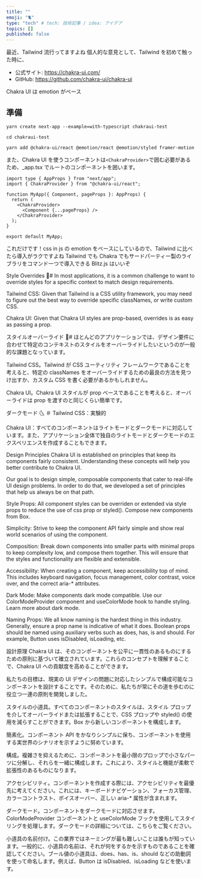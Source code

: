 ```yaml
---
title: ""
emoji: "🐈"
type: "tech" # tech: 技術記事 / idea: アイデア
topics: []
published: false
---
```


最近、Tailwind 流行ってますよね
個人的な意見として、Tailwind を初めて触った時に、

- 公式サイト: https://chakra-ui.com/
- GitHub: https://github.com/chakra-ui/chakra-ui

Chakra UI は emotion がベース

## 準備

```shell
yarn create next-app --example=with-typescript chakraui-test

cd chakraui-test

yarn add @chakra-ui/react @emotion/react @emotion/styled framer-motion
```

また、Chakra UI を使うコンポーネントは`<ChakraProvider>`で囲む必要があるため、\_app.tsx でルートのコンポーネントを囲います。

```js:_app.tsx
import type { AppProps } from "next/app";
import { ChakraProvider } from "@chakra-ui/react";

function MyApp({ Component, pageProps }: AppProps) {
  return (
    <ChakraProvider>
      <Component {...pageProps} />
    </ChakraProvider>
  );
}

export default MyApp;
```

これだけです！css in js の emotion をベースにしているので、Tailwind に比べたら導入がラクですよね
Tailwind でも Chakra でもサードパーティー製のライブラリをコマンド一つで導入できる Blitz.js はいいぞ

Style Overrides 💫#
In most applications, it is a common challenge to want to override styles for a specific context to match design requirements.

Tailwind CSS: Given that Tailwind is a CSS utility framework, you may need to figure out the best way to override specific classNames, or write custom CSS.

Chakra UI: Given that Chakra UI styles are prop-based, overrides is as easy as passing a prop.

スタイルオーバーライド 💫#
ほとんどのアプリケーションでは、デザイン要件に合わせて特定のコンテキストのスタイルをオーバーライドしたいというのが一般的な課題となっています。

Tailwind CSS。Tailwind が CSS ユーティリティ フレームワークであることを考えると、特定の classNames をオーバーライドするための最良の方法を見つけ出すか、カスタム CSS を書く必要があるかもしれません。

Chakra UI。Chakra UI スタイルが prop ベースであることを考えると、オーバーライドは prop を渡すのと同じくらい簡単です。

ダークモード 🌜 ＃
Tailwind CSS：実験的

Chakra UI：すべてのコンポーネントはライトモードとダークモードに対応しています。また、アプリケーション全体で独自のライトモードとダークモードのエクスペリエンスを作成することもできます。

Design Principles
Chakra UI is established on principles that keep its components fairly consistent. Understanding these concepts will help you better contribute to Chakra UI.

Our goal is to design simple, composable components that cater to real-life UI design problems. In order to do that, we developed a set of principles that help us always be on that path.

Style Props: All component styles can be overriden or extended via style props to reduce the use of css prop or styled(). Compose new components from Box.

Simplicity: Strive to keep the component API fairly simple and show real world scenarios of using the component.

Composition: Break down components into smaller parts with minimal props to keep complexity low, and compose them together. This will ensure that the styles and functionality are flexible and extensible.

Accessibility: When creating a component, keep accessibility top of mind. This includes keyboard navigation, focus management, color contrast, voice over, and the correct aria-\* attributes.

Dark Mode: Make components dark mode compatible. Use our ColorModeProvider component and useColorMode hook to handle styling. Learn more about dark mode.

Naming Props: We all know naming is the hardest thing in this industry. Generally, ensure a prop name is indicative of what it does. Boolean props should be named using auxiliary verbs such as does, has, is and should. For example, Button uses isDisabled, isLoading, etc.

設計原理
Chakra UI は、そのコンポーネントを公平に一貫性のあるものにするための原則に基づいて確立されています。これらのコンセプトを理解することで、Chakra UI への貢献度を高めることができます。

私たちの目標は、現実の UI デザインの問題に対応したシンプルで構成可能なコンポーネントを設計することです。そのために、私たちが常にその道を歩むのに役立つ一連の原則を開発しました。

スタイルの小道具。すべてのコンポーネントのスタイルは、スタイル プロップを介してオーバーライドまたは拡張することで、CSS プロップや styled() の使用を減らすことができます。Box から新しいコンポーネントを構成します。

簡素化。コンポーネント API をかなりシンプルに保ち、コンポーネントを使用する実世界のシナリオを示すように努めています。

構成。複雑さを抑えるために、コンポーネントを最小限のプロップで小さなパーツに分解し、それらを一緒に構成します。これにより、スタイルと機能が柔軟で拡張性のあるものになります。

アクセシビリティ。コンポーネントを作成する際には、アクセシビリティを最優先に考えてください。これには、キーボードナビゲーション、フォーカス管理、カラーコントラスト、ボイスオーバー、正しい aria-\* 属性が含まれます。

ダークモード。コンポーネントをダークモードに対応させます。ColorModeProvider コンポーネントと useColorMode フックを使用してスタイリングを処理します。ダークモードの詳細については、こちらをご覧ください。

小道具の名前付け。この業界ではネーミングが最も難しいことは誰もが知っています。一般的に、小道具の名前は、それが何をするかを示すものであることを確認してください。ブール値の小道具は、does、has、is、should などの助動詞を使って命名します。例えば、Button は isDisabled、isLoading などを使います。
